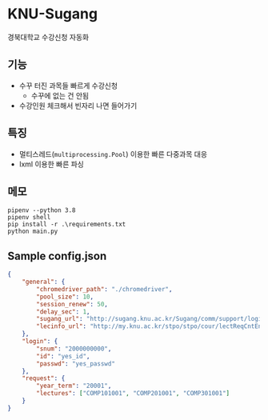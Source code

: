 # KNU-Sugang

경북대학교 수강신청 자동화

## 기능
- 수꾸 터진 과목들 빠르게 수강신청
  - 수꾸에 없는 건 안됨
- 수강인원 체크해서 빈자리 나면 들어가기

## 특징
- 멀티스레드(`multiprocessing.Pool`) 이용한 빠른 다중과목 대응
- lxml 이용한 빠른 파싱

## 메모

```
pipenv --python 3.8
pipenv shell
pip install -r .\requirements.txt
python main.py
```

## Sample config.json
```json
{
    "general": {
        "chromedriver_path": "./chromedriver",
        "pool_size": 10,
        "session_renew": 50,
        "delay_sec": 1,
        "sugang_url": "http://sugang.knu.ac.kr/Sugang/comm/support/login/loginForm.action?redirUrl=%2FSugang%2Fcour%2FlectReq%2FonlineLectReq%2Flist.action",
        "lecinfo_url": "http://my.knu.ac.kr/stpo/stpo/cour/lectReqCntEnq/list.action"
    },
    "login": {
        "snum": "2000000000",
        "id": "yes_id",
        "passwd": "yes_passwd"
    },
    "request": {
        "year_term": "20001",
        "lectures": ["COMP101001", "COMP201001", "COMP301001"]
    }
}
```